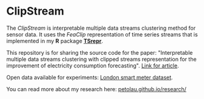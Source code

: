 # ClipStream
The *ClipStream* is interpretable multiple data streams clustering method for sensor data.
It uses the *FeaClip* representation of time series streams that is implemented in my **R** package [**TSrepr**](https://github.com/PetoLau/TSrepr).

This repository is for sharing the source code for the paper: "Interpretable multiple data streams clustering with clipped streams representation for the improvement of electricity consumption forecasting". [Link for article](https://link.springer.com/article/10.1007/s10618-018-0598-2).

Open data available for experiments: [London smart meter dataset](https://www.openml.org/d/41060).

You can read more about my research here: [petolau.github.io/research/](https://petolau.github.io/research/)
